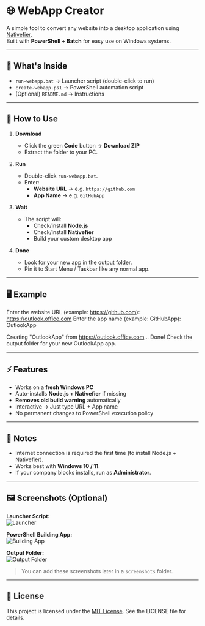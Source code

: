 # 🌐 WebApp Creator

A simple tool to convert any website into a desktop application using [Nativefier](https://github.com/nativefier/nativefier).  
Built with **PowerShell + Batch** for easy use on Windows systems.

---

## 📂 What's Inside
- `run-webapp.bat` → Launcher script (double-click to run)  
- `create-webapp.ps1` → PowerShell automation script  
- (Optional) `README.md` → Instructions  

---

## 🚀 How to Use

1. **Download**
   - Click the green **Code** button → **Download ZIP**
   - Extract the folder to your PC.

2. **Run**
   - Double-click `run-webapp.bat`.
   - Enter:
     - **Website URL** → e.g. `https://github.com`
     - **App Name** → e.g. `GitHubApp`

3. **Wait**
   - The script will:
     - Check/install **Node.js**
     - Check/install **Nativefier**
     - Build your custom desktop app

4. **Done**
   - Look for your new app in the output folder.
   - Pin it to Start Menu / Taskbar like any normal app.

---

## 🖥 Example

Enter the website URL (example: https://github.com): https://outlook.office.com
Enter the app name (example: GitHubApp): OutlookApp

Creating "OutlookApp" from https://outlook.office.com...
Done! Check the output folder for your new OutlookApp app.


---

## ⚡ Features
- Works on a **fresh Windows PC**
- Auto-installs **Node.js + Nativefier** if missing
- **Removes old build warning** automatically
- Interactive → Just type URL + App name
- No permanent changes to PowerShell execution policy

---

## 📝 Notes
- Internet connection is required the first time (to install Node.js + Nativefier).  
- Works best with **Windows 10 / 11**.  
- If your company blocks installs, run as **Administrator**.  

---

## 🖼 Screenshots (Optional)

**Launcher Script:**  
![Launcher](screenshots/launcher.png)

**PowerShell Building App:**  
![Building App](screenshots/building.png)

**Output Folder:**  
![Output Folder](screenshots/output.png)

> You can add these screenshots later in a `screenshots` folder.

---

## 📜 License
This project is licensed under the [MIT License](LICENSE). See the LICENSE file for details.
